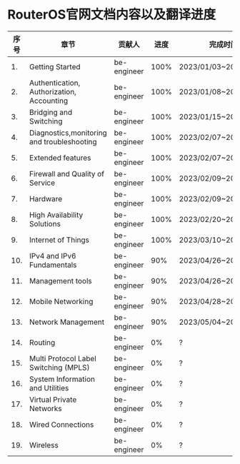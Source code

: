 # RouterOS官网文档内容以及翻译进度

| 序号 | 章节                                        | 贡献人      | 进度 | 完成时间              |
| ---- | ------------------------------------------- | ----------- | ---- | --------------------- |
| 1.   | Getting Started                             | be-engineer | 100% | 2023/01/03~2023/01/08 |
| 2.   | Authentication,  Authorization,  Accounting | be-engineer | 100% | 2023/01/08~2023/01/15 |
| 3.   | Bridging and Switching                      | be-engineer | 100% | 2023/01/15~2023/02/07 |
| 4.   | Diagnostics,monitoring and troubleshooting  | be-engineer | 100% | 2023/02/07~2023/02/10 |
| 5.   | Extended features                           | be-engineer | 100% | 2023/02/07~2023/02/10 |
| 6.   | Firewall and Quality of Service             | be-engineer | 100% | 2023/02/09~2023/02/16 |
| 7.   | Hardware                                    | be-engineer | 100% | 2023/02/09~2023/02/16 |
| 8.   | High Availability Solutions                 | be-engineer | 100% | 2023/02/20~2023/03/06 |
| 9.   | Internet of Things                          | be-engineer | 100% | 2023/03/10~2023/04/26 |
| 10.  | IPv4 and IPv6 Fundamentals                  | be-engineer | 90%  | 2023/04/26~2023/04/26 |
| 11.  | Management tools                            | be-engineer | 90%  | 2023/04/26~2023/04/28 |
| 12.  | Mobile Networking                           | be-engineer | 90%  | 2023/04/28~2023/04/28 |
| 13.  | Network Management                          | be-engineer | 90%  | 2023/05/04~2023/05/05 |
| 14.  | Routing                                     | be-engineer | 0%   | ?                     |
| 15.  | Multi Protocol Label Switching (MPLS)       | be-engineer | 0%   | ?                     |
| 16.  | System Information and Utilities            | be-engineer | 0%   | ?                     |
| 17.  | Virtual Private Networks                    | be-engineer | 0%   | ?                     |
| 18.  | Wired Connections                           | be-engineer | 0%   | ?                     |
| 19.  | Wireless                                    | be-engineer | 0%   | ?                     |
